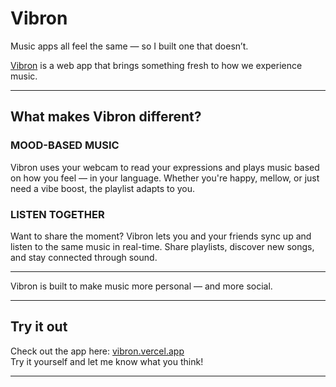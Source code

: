# Vibron

Music apps all feel the same — so I built one that doesn’t.

[Vibron](https://vibron.vercel.app) is a web app that brings something fresh to how we experience music.

---

## What makes Vibron different?

### MOOD-BASED MUSIC  
Vibron uses your webcam to read your expressions and plays music based on how you feel — in your language. Whether you're happy, mellow, or just need a vibe boost, the playlist adapts to you.

### LISTEN TOGETHER  
Want to share the moment? Vibron lets you and your friends sync up and listen to the same music in real-time. Share playlists, discover new songs, and stay connected through sound.

---

Vibron is built to make music more personal — and more social.

---

## Try it out

Check out the app here: [vibron.vercel.app](https://vibron.vercel.app)  
Try it yourself and let me know what you think!

---

